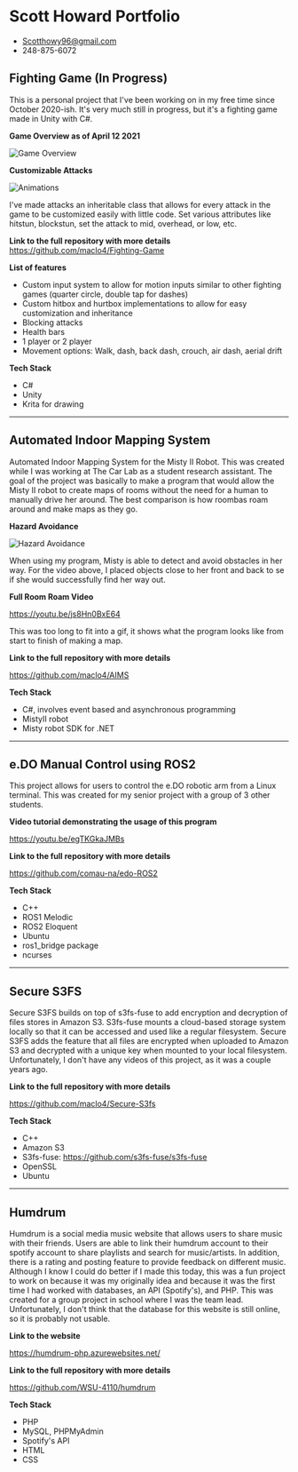 # Scott Howard Portfolio

- Scotthowy96@gmail.com
- 248-875-6072

## Fighting Game (In Progress)

This is a personal project that I've been working on in my free time since October 2020-ish. It's very much still in progress, but it's a fighting game made in Unity with C#. 

**Game Overview as of April 12 2021**

![Game Overview](https://media.giphy.com/media/zHUZ4cEaSsRiEC4eyY/giphy.gif)

**Customizable Attacks**

![Animations](https://media.giphy.com/media/XRlhIb6RHaASuKBUMV/giphy.gif)

I've made attacks an inheritable class that allows for every attack in the game to be customized easily with little code. Set various attributes like hitstun, blockstun, set the attack to mid, overhead, or low, etc.

**Link to the full repository with more details**
https://github.com/maclo4/Fighting-Game

**List of features**
- Custom input system to allow for motion inputs similar to other fighting games (quarter circle, double tap for dashes)
- Custom hitbox and hurtbox implementations to allow for easy customization and inheritance
- Blocking attacks
- Health bars
- 1 player or 2 player
- Movement options: Walk, dash, back dash, crouch, air dash, aerial drift



**Tech Stack**
- C#
- Unity
- Krita for drawing

---

## Automated Indoor Mapping System

Automated Indoor Mapping System for the Misty II Robot. This was created while I was working at The Car Lab as a student research assistant. The goal of the project was basically to make a program that would allow the Misty II robot to create maps of rooms without the need for a human to manually drive her around. The best comparison is how roombas roam around and make maps as they go.

**Hazard Avoidance**

![Hazard Avoidance](https://media.giphy.com/media/DzWGP3dPzqHUSxHiQP/giphy.gif)

When using my program, Misty is able to detect and avoid obstacles in her way. For the video above, I placed objects close to her front and back to se if she would successfully find her way out.

**Full Room Roam Video**

https://youtu.be/js8Hn0BxE64

This was too long to fit into a gif, it shows what the program looks like from start to finish of making a map.

**Link to the full repository with more details**

https://github.com/maclo4/AIMS

**Tech Stack**
- C#, involves event based and asynchronous programming
- MistyII robot
- Misty robot SDK for .NET

---

## e.DO Manual Control using ROS2

This project allows for users to control the e.DO robotic arm from a Linux terminal. This was created for my senior project with a group of 3 other students. 

**Video tutorial demonstrating the usage of this program**

https://youtu.be/egTKGkaJMBs

**Link to the full repository with more details**

https://github.com/comau-na/edo-ROS2

**Tech Stack**
- C++
- ROS1 Melodic
- ROS2 Eloquent
- Ubuntu
- ros1_bridge package
- ncurses

---

## Secure S3FS


Secure S3FS builds on top of s3fs-fuse to add encryption and decryption of files stores in Amazon S3. S3fs-fuse mounts a cloud-based storage system locally so that it can be accessed and used like a regular filesystem. Secure S3FS adds the feature that all files are encrypted when uploaded to Amazon S3 and decrypted with a unique key when mounted to your local filesystem. Unfortunately, I don't have any videos of this project, as it was a couple years ago.


**Link to the full repository with more details**

https://github.com/maclo4/Secure-S3fs

**Tech Stack**
- C++
- Amazon S3
- S3fs-fuse: https://github.com/s3fs-fuse/s3fs-fuse
- OpenSSL
- Ubuntu
---

## Humdrum

Humdrum is a social media music website that allows users to share music with their friends. Users are able to link their humdrum account to their spotify account to share playlists and search for music/artists. In addition, there is a rating and posting feature to provide feedback on different music. Although I know I could do better if I made this today, this was a fun project to work on because it was my originally idea and because it was the first time I had worked with databases, an API (Spotify's), and PHP. This was created for a group project in school where I was the team lead. Unfortunately, I don't think that the database for this website is still online, so it is probably not usable. 

**Link to the website**

https://humdrum-php.azurewebsites.net/

**Link to the full repository with more details**

https://github.com/WSU-4110/humdrum

**Tech Stack**
- PHP
- MySQL, PHPMyAdmin
- Spotify's API
- HTML
- CSS
